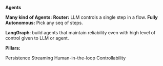 
**Agents**

**Many kind of Agents:** 
**Router:**  LLM controls a single step in a flow.
**Fully Autonomous:** Pick any seq of steps.

**LangGraph**: build agents that maintain reliability even with high level of control given to LLM or agent.

**Pillars:**

Persistence
Streaming
Human-in-the-loop
Controllability